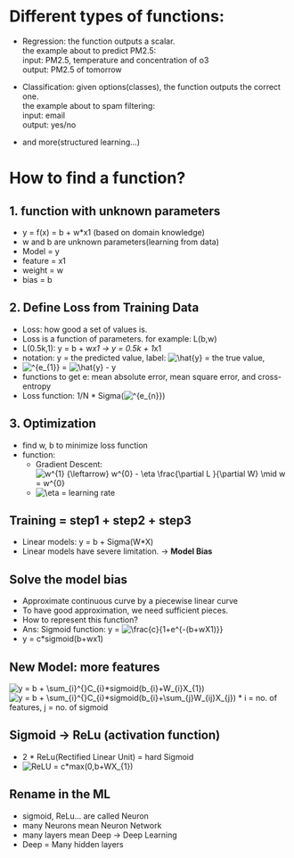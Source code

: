 # Different types of functions:  

* Regression: the function outputs a scalar.  
the example about to predict PM2.5:  
  input: PM2.5, temperature and concentration of o3  
  output: PM2.5 of tomorrow  
  
* Classification: given options(classes), the function outputs the correct one.  
the example about to spam filtering:  
  input: email  
  output: yes/no  

* and more(structured learning...)  

# How to find a function?  

## 1. function with unknown parameters
  * y = f(x) = b + w*x1 (based on domain knowledge)
  * w and b are unknown parameters(learning from data)  
  * Model = y
  * feature = x1
  * weight = w
  * bias = b
  
## 2. Define Loss from Training Data
  * Loss: how good a set of values is.
  * Loss is a function of parameters. for example: L(b,w)  
  * L(0.5k,1): y = b + w*x1 -> y = 0.5k + 1*x1
  * notation: y = the predicted value, label: <img src="https://latex.codecogs.com/svg.image?\hat{y}" title="\hat{y}" /> = the true value, 
  * <img src="https://latex.codecogs.com/svg.image?^{e_{1}}" title="^{e_{1}}" /> = <img src="https://latex.codecogs.com/svg.image?\hat{y}" title="\hat{y}" /> - y
  * functions to get e: mean absolute error, mean square error, and cross-entropy
  * Loss function: 1/N * Sigma(<img src="https://latex.codecogs.com/svg.image?^{e_{n}}" title="^{e_{n}}" />)

## 3. Optimization
  * find w, b to minimize loss function  
  * function:  
    * Gradient Descent: <img src="https://latex.codecogs.com/svg.image?w^{1}&space;{\leftarrow}&space;w^{0}&space;-&space;\eta&space;\frac{\partial&space;L&space;}{\partial&space;W}&space;\mid&space;w&space;=&space;w^{0}" title="w^{1} {\leftarrow} w^{0} - \eta \frac{\partial L }{\partial W} \mid w = w^{0}" />
    * <img src="https://latex.codecogs.com/svg.image?\eta" title="\eta" /> = learning rate  
    
## Training = step1 + step2 + step3
  * Linear models: y = b + Sigma(W*X)  
  * Linear models have severe limitation. -> **Model Bias**

## Solve the model bias  
  * Approximate continuous curve by a piecewise linear curve
  * To have good approximation, we need sufficient pieces.
  * How to represent this function? 
  * Ans: Sigmoid function: y = <img src="https://latex.codecogs.com/svg.image?\frac{c}{1&plus;e^{-(b&plus;wX1)}}" title="\frac{c}{1+e^{-(b+wX1)}}" />
  * y = c*sigmoid(b+wx1)

## New Model: more features
  <img src="https://latex.codecogs.com/svg.image?y&space;=&space;b&space;&plus;&space;\sum_{i}^{}C_{i}*sigmoid(b_{i}&plus;W_{i}X_{1})" title="y = b + \sum_{i}^{}C_{i}*sigmoid(b_{i}+W_{i}X_{1})" />
  <img src="https://latex.codecogs.com/svg.image?y&space;=&space;b&space;&plus;&space;\sum_{i}^{}C_{i}*sigmoid(b_{i}&plus;\sum_{j}W_{ij}X_{j})" title="y = b + \sum_{i}^{}C_{i}*sigmoid(b_{i}+\sum_{j}W_{ij}X_{j})" />
  * i = no. of features, j = no. of sigmoid

## Sigmoid -> ReLu (activation function)
  * 2 * ReLu(Rectified Linear Unit) = hard Sigmoid
  * <img src="https://latex.codecogs.com/svg.image?ReLU&space;=&space;c*max(0,b&plus;WX_{1})" title="ReLU = c*max(0,b+WX_{1})" />

## Rename in the ML
  * sigmoid, ReLu... are called Neuron
  * many Neurons mean Neuron Network
  * many layers mean Deep -> Deep Learning
  * Deep = Many hidden layers

